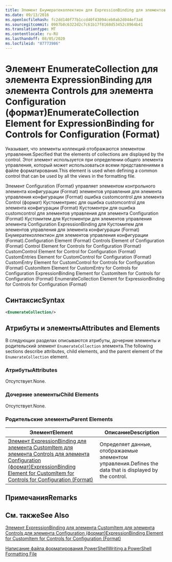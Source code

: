 ```yaml
---
title: Элемент Енумератеколлектион для ExpressionBinding для элементов управления конфигурации (Format) | Документация Майкрософт
ms.date: 09/13/2016
ms.openlocfilehash: fc2dd140f77b1ccd40f43094ceb0ab2d044ef3a8
ms.sourcegitcommit: 0907b8c6322d2c7c61b17f8168d53452c8964b41
ms.translationtype: MT
ms.contentlocale: ru-RU
ms.lasthandoff: 08/05/2020
ms.locfileid: "87773986"
---
```

# <a name="enumeratecollection-element-for-expressionbinding-for-controls-for-configuration-format"></a><span data-ttu-id="4101a-102">Элемент EnumerateCollection для элемента ExpressionBinding для элемента Controls для элемента Configuration (формат)</span><span class="sxs-lookup"><span data-stu-id="4101a-102">EnumerateCollection Element for ExpressionBinding for Controls for Configuration (Format)</span></span>

<span data-ttu-id="4101a-103">Указывает, что элементы коллекций отображаются элементом управления.</span><span class="sxs-lookup"><span data-stu-id="4101a-103">Specified that the elements of collections are displayed by the control.</span></span> <span data-ttu-id="4101a-104">Этот элемент используется при определении общего элемента управления, который может использоваться всеми представлениями в файле форматирования.</span><span class="sxs-lookup"><span data-stu-id="4101a-104">This element is used when defining a common control that can be used by all the views in the formatting file.</span></span>

<span data-ttu-id="4101a-105">Элемент Configuration (Format) управляет элементом контрольного элемента конфигурации (Format) элементов управления для элемента управления конфигурации (Format) ошибка customcontrol для элемента Control (формат) Кустоментриес для ошибка customcontrol для элемента конфигурации (Format) Кустоментри для ошибка customcontrol для элементов управления для элемента Configuration (Format) Кустомитем для Кустоментри для элементов управления элемента Configuration ExpressionBinding для Кустомитем для элементов управления для элемента конфигурации (Format) Енумератеколлектион для элементов управления конфигурации (Format).</span><span class="sxs-lookup"><span data-stu-id="4101a-105">Configuration Element (Format) Controls Element of Configuration (Format) Control Element for Controls for Configuration (Format) CustomControl Element for Control for Configuration (Format) CustomEntries Element for CustomControl for Configuration (Format) CustomEntry Element for CustomControl for Controls for Configuration (Format) CustomItem Element for CustomEntry for Controls for Configuration ExpressionBinding Element for CustomItem for Controls for Configuration (Format) EnumerateCollection Element for ExpressionBinding for Controls for Configuration (Format)</span></span>

## <a name="syntax"></a><span data-ttu-id="4101a-106">Синтаксис</span><span class="sxs-lookup"><span data-stu-id="4101a-106">Syntax</span></span>

```xml
<EnumerateCollection/>
```

## <a name="attributes-and-elements"></a><span data-ttu-id="4101a-107">Атрибуты и элементы</span><span class="sxs-lookup"><span data-stu-id="4101a-107">Attributes and Elements</span></span>

<span data-ttu-id="4101a-108">В следующих разделах описываются атрибуты, дочерние элементы и родительский элемент `EnumerateCollection` элемента.</span><span class="sxs-lookup"><span data-stu-id="4101a-108">The following sections describe attributes, child elements, and the parent element of the `EnumerateCollection` element.</span></span>

### <a name="attributes"></a><span data-ttu-id="4101a-109">Атрибуты</span><span class="sxs-lookup"><span data-stu-id="4101a-109">Attributes</span></span>

<span data-ttu-id="4101a-110">Отсутствует.</span><span class="sxs-lookup"><span data-stu-id="4101a-110">None.</span></span>

### <a name="child-elements"></a><span data-ttu-id="4101a-111">Дочерние элементы</span><span class="sxs-lookup"><span data-stu-id="4101a-111">Child Elements</span></span>

<span data-ttu-id="4101a-112">Отсутствует.</span><span class="sxs-lookup"><span data-stu-id="4101a-112">None.</span></span>

### <a name="parent-elements"></a><span data-ttu-id="4101a-113">Родительские элементы</span><span class="sxs-lookup"><span data-stu-id="4101a-113">Parent Elements</span></span>

|<span data-ttu-id="4101a-114">Элемент</span><span class="sxs-lookup"><span data-stu-id="4101a-114">Element</span></span>|<span data-ttu-id="4101a-115">Описание</span><span class="sxs-lookup"><span data-stu-id="4101a-115">Description</span></span>|
|-------------|-----------------|
|[<span data-ttu-id="4101a-116">Элемент ExpressionBinding для элемента CustomItem для элемента Controls для элемента Configuration (формат)</span><span class="sxs-lookup"><span data-stu-id="4101a-116">ExpressionBinding Element for CustomItem for Controls for Configuration (Format)</span></span>](./expressionbinding-element-for-customitem-for-controls-for-configuration-format.md)|<span data-ttu-id="4101a-117">Определяет данные, отображаемые элементом управления.</span><span class="sxs-lookup"><span data-stu-id="4101a-117">Defines the data that is displayed by the control.</span></span>|

## <a name="remarks"></a><span data-ttu-id="4101a-118">Примечания</span><span class="sxs-lookup"><span data-stu-id="4101a-118">Remarks</span></span>

## <a name="see-also"></a><span data-ttu-id="4101a-119">См. также</span><span class="sxs-lookup"><span data-stu-id="4101a-119">See Also</span></span>

[<span data-ttu-id="4101a-120">Элемент ExpressionBinding для элемента CustomItem для элемента Controls для элемента Configuration (формат)</span><span class="sxs-lookup"><span data-stu-id="4101a-120">ExpressionBinding Element for CustomItem for Controls for Configuration (Format)</span></span>](./expressionbinding-element-for-customitem-for-controls-for-configuration-format.md)

[<span data-ttu-id="4101a-121">Написание файла форматирования PowerShell</span><span class="sxs-lookup"><span data-stu-id="4101a-121">Writing a PowerShell Formatting File</span></span>](./writing-a-powershell-formatting-file.md)
